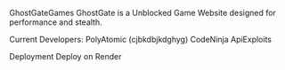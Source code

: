 GhostGateGames
GhostGate is a Unblocked Game Website designed for performance and stealth.

Current Developers:
PolyAtomic (cjbkdbjkdghyg)
CodeNinja
ApiExploits

Deployment
Deploy on Render
